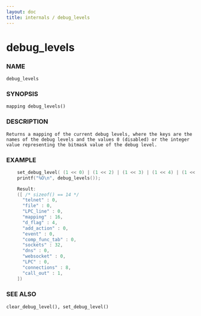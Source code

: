 ```yaml
---
layout: doc
title: internals / debug_levels
---
```

# debug_levels

### NAME

    debug_levels

### SYNOPSIS

    mapping debug_levels()

### DESCRIPTION

    Returns a mapping of the current debug levels, where the keys are the
    names of the debug levels and the values 0 (disabled) or the integer
    value representing the bitmask value of the debug level.

### EXAMPLE

```c
    set_debug_level( (1 << 0) | (1 << 2) | (1 << 3) | (1 << 4) | (1 << 5) );
    printf("%O\n", debug_levels());

    Result:
    ([ /* sizeof() == 14 */
      "telnet" : 0,
      "file" : 0,
      "LPC_line" : 0,
      "mapping" : 16,
      "d_flag" : 4,
      "add_action" : 0,
      "event" : 0,
      "comp_func_tab" : 0,
      "sockets" : 32,
      "dns" : 0,
      "websocket" : 0,
      "LPC" : 0,
      "connections" : 8,
      "call_out" : 1,
    ])
```
### SEE ALSO

    clear_debug_level(), set_debug_level()
